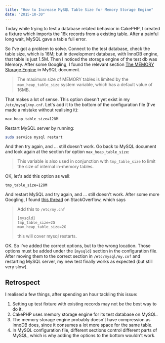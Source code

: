 ```yaml
---
title: "How to Increase MySQL Table Size for Memory Storage Engine"
date: "2015-10-30"
---
```


Today while trying to test a database related behavior in CakePHP, I created a fixture which imports the 16k records from a existing table. After a painful long wait, MySQL gave a table full error.

So I've got a problem to solve. Connect to the test database, check the table size, which is 16M; but in development database, with InnoDB engine, that table is just 1.5M. Then I noticed the storage engine of the test db was Memory. After some Googling, I found the relevant section [The MEMORY Storage Engine](https://dev.mysql.com/doc/refman/5.6/en/memory-storage-engine.html) in MySQL document.

> The maximum size of MEMORY tables is limited by the `max_heap_table_size` system variable, which has a default value of 16MB.

That makes a lot of sense. This option doesn't yet exist in my `/etc/mysql/my.cnf`. Let's add it to the bottom of the configuration file (I've made a mistake without realising it):

```
max_heap_table_size=128M
```

Restart MySQL server by running:

```bash
sudo service mysql restart
```

And then try again, and ... still doesn't work. Go back to MySQL document and look again at the section for option `max_heap_table_size`:

> This variable is also used in conjunction with `tmp_table_size` to limit the size of internal in-memory tables.

OK, let's add this option as well:

```
tmp_table_size=128M
```

And restart MySQL and try again, and ... still doesn't work. After some more Googling, I found [this thread](http://stackoverflow.com/questions/9842720/how-to-make-the-mysql-memory-engine-store-more-data) on StackOverflow, which says

> Add this to `/etc/my.cnf`
>
>     [mysqld]
>     tmp_table_size=2G
>     max_heap_table_size=2G
>
> this will cover mysql restarts.

OK. So I've added the correct options, but to the wrong location. Those options must be added under the `[mysqld]` section in the configuration file. After moving them to the correct section in `/etc/mysql/my.cnf` and restarting MySQL server, my new test finally works as expected (but still very slow).

## Retrospect

I realised a few things, after spending an hour tackling this issue:
1. Setting up test fixture with existing records may not be the best way to do it.
2. CakePHP uses memory storage engine for its test database on MySQL.
3. The memory storage engine probably doesn't have compression as InnoDB does, since it consumes a lot more space for the same table.
4. In MySQL configuration file, different sections control different parts of MySQL, which is why adding the options to the bottom wouldn't work.
